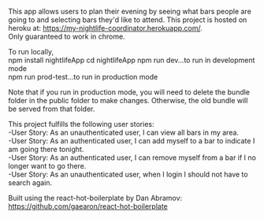 This app allows users to plan their evening by seeing what bars people are going to
and selecting bars they'd like to attend. 
This project is hosted on heroku at: https://my-nightlife-coordinator.herokuapp.com/.  
Only guaranteed to work in chrome. 

To run locally,   
npm install nightlifeApp
cd nightlifeApp
npm run dev...to run in development mode     
npm run prod-test...to run in production mode  

Note that if you run in production mode, you will need to delete the bundle folder in the public folder to make changes. Otherwise, the old bundle will be served from that folder. 

This project fulfills the following user stories:  
-User Story: As an unauthenticated user, I can view all bars in my area.  
-User Story: As an authenticated user, I can add myself to a bar to indicate I am going there tonight.  
-User Story: As an authenticated user, I can remove myself from a bar if I no longer want to go there.  
-User Story: As an unauthenticated user, when I login I should not have to search again.

Built using the react-hot-boilerplate by Dan Abramov: https://github.com/gaearon/react-hot-boilerplate